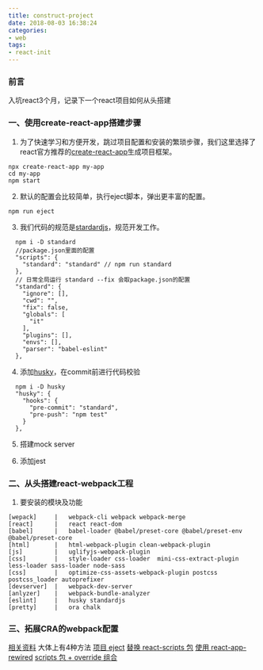```yaml
---
title: construct-project
date: 2018-08-03 16:38:24
categories: 
- web
tags:
- react-init
---
```


### 前言
入坑react3个月，记录下一个react项目如何从头搭建


### 一、使用create-react-app搭建步骤
1. 为了快速学习和方便开发，跳过项目配置和安装的繁琐步骤，我们这里选择了react官方推荐的[create-react-app](https://github.com/facebook/create-react-app)生成项目框架。
```
npx create-react-app my-app
cd my-app
npm start
```
2. 默认的配置会比较简单，执行eject脚本，弹出更丰富的配置。
```
npm run eject
```
3. 我们代码的规范是[stardardjs](https://standardjs.com/)，规范开发工作。
```
  npm i -D standard
  //package.json里面的配置
  "scripts": {
    "standard": "standard" // npm run standard
  },
  // 日常全局运行 standard --fix 会取package.json的配置
  "standard": {
    "ignore": [],
    "cwd": "",
    "fix": false,
    "globals": [
      "it"
    ],
    "plugins": [],
    "envs": [],
    "parser": "babel-eslint"
  },
```
4. 添加[husky](https://github.com/typicode/husky)，在commit前进行代码校验
```
  npm i -D husky
  "husky": {
    "hooks": {
      "pre-commit": "standard",
      "pre-push": "npm test"
    }
  },
```
5. 搭建mock server 
   
6. 添加jest

### 二、从头搭建react-webpack工程
1. 要安装的模块及功能
```
[wepack]     |   webpack-cli webpack webpack-merge
[react]      |   react react-dom
[babel]      |   babel-loader @babel/preset-core @babel/preset-env @babel/preset-core
[html]       |   html-webpack-plugin clean-webpack-plugin
[js]         |   uglifyjs-webpack-plugin 
[css]        |   style-loader css-loader  mini-css-extract-plugin less-loader sass-loader node-sass 
[css]        |   optimize-css-assets-webpack-plugin postcss postcss_loader autoprefixer
[devserver]  |   webpack-dev-server
[anlyzer]    |   webpack-bundle-analyzer
[eslint]     |   husky standardjs
[pretty]     |   ora chalk   
```

### 三、拓展CRA的webpack配置
[相关资料](https://juejin.im/post/5a5d5b815188257327399962)
大体上有4种方法
[项目 eject]()
[替换 react-scripts 包](https://auth0.com/blog/how-to-configure-create-react-app/#Test-Your-Custom-Script)
[使用 react-app-rewired]()
[scripts 包 + override 组合]()

